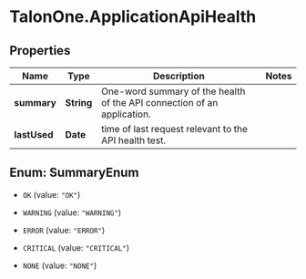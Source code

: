 # TalonOne.ApplicationApiHealth

## Properties

Name | Type | Description | Notes
------------ | ------------- | ------------- | -------------
**summary** | **String** | One-word summary of the health of the API connection of an application. | 
**lastUsed** | **Date** | time of last request relevant to the API health test. | 



## Enum: SummaryEnum


* `OK` (value: `"OK"`)

* `WARNING` (value: `"WARNING"`)

* `ERROR` (value: `"ERROR"`)

* `CRITICAL` (value: `"CRITICAL"`)

* `NONE` (value: `"NONE"`)




